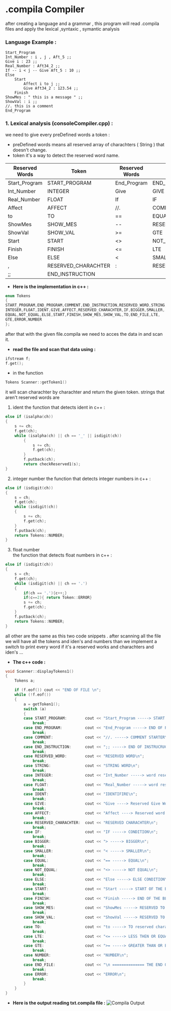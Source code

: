 # .compila Compiler


after creating a language and a grammar ,
this program will read .compila files and apply the lexical ,syntaxic , symantic analysis 

### **Language Example :**

```
Start_Program
Int_Number : i , j , Aft_5 ;;
Give i : 23 ;;
Real_Number : Aft34_2 ;;
If -- i < j -- Give Aft_5 : 10 ;;
Else
    Start
        Affect i to j ;;
        Give Aft34_2 : 123.54 ;;
    Finish
ShowMes : " this is a message " ;;
ShowVal : i ;;
//. this is a comment
End_Program 
```         

### 1. Lexical analysis (consoleCompiler.cpp) :
we need to give every preDefined words a token :
- preDefined words means all reserved array of charachters ( String ) that doesn't change.
- token it's a way to detect the reserved word name.  

Reserved Words   | Token              |Reserved Words   | Token
-----------------|--------------------|-----------------|--------------------|
Start_Program    | START_PROGRAM      |End_Program      | END_PROGRAM        |
Int_Number       | INTEGER            |Give             | GIVE               |
Real_Number      | FLOAT              | If              | IF                 |
Affect           | AFFECT             |//.              | COMMENT            |
to               | TO                 |==               | EQUAL              |
ShowMes          | SHOW_MES           |--               | RESERVED_CHARACHTER|
ShowVal          | SHOW_VAL           |>=               | GTE                |
Start            | START              |<>               | NOT_EQUAL          |
Finish           | FINISH             |<=               | LTE                |
Else             | ELSE               |<                | SMALLER            |
,                | RESERVED_CHARACHTER|:                | RESERVED_CHARACHTER|
;;               | END_INSTRUCTION    |

- **Here is the implementation in c++ :** 
```c++
enum Tokens
{
START_PROGRAM,END_PROGRAM,COMMENT,END_INSTRUCTION,RESERVED_WORD,STRING,
INTEGER,FLOAT,IDENT,GIVE,AFFECT,RESERVED_CHARACHTER,IF,BIGGER,SMALLER,
EQUAL,NOT_EQUAL,ELSE,START,FINISH,SHOW_MES,SHOW_VAL,TO,END_FILE,LTE,
GTE,ERROR,NUMBER
};
```
after that with the given file.compila we need to acces the  data in and scan it.
- **read the file and scan that data using :**
```c++
ifstream f;
f.get();
```
- in the function
```c++ 
Tokens Scanner::getToken1()
``` 
it will scan charachter by charachter and return the given token. 
strings that aren't reserved words are 
1. ident
the function that detects ident in c++ :
```c++
else if (isalpha(ch))
{
	s += ch;
	f.get(ch);
	while (isalpha(ch) || ch == '_' || isdigit(ch))
		{
			s += ch;
			f.get(ch);
		}
		f.putback(ch);
		return checkReserved1(s);
}
``` 
2. integer number
the function that detects integer numbers in c++ :
```c++
else if (isdigit(ch))
{
	s = ch;
	f.get(ch);
	while (isdigit(ch))
	{
		s += ch;
		f.get(ch);
	}
	f.putback(ch);
	return Tokens::NUMBER;
}
```  
3. float number  
the function that detects float numbers in c++ :
```c++
else if (isdigit(ch))
{
	s = ch;
	f.get(ch);
	while (isdigit(ch) || ch == '.')
	{
        if(ch == '.'){c++;}
        if(c==2){ return Token::ERROR}
		s += ch;
		f.get(ch);
	}
	f.putback(ch);
	return Tokens::NUMBER;
}
```
all other are the same as this two code snippets .
after scanning all the file we will have all the tokens and iden's and numbers than we implement a switch to print every word if it's a reserved works and charachters and iden's ...
- **The c++ code :** 
```c++
void Scanner::displayTokens1()
{
	Tokens a;

	if (f.eof()) cout << "END OF FILE \n";
	while (!f.eof())
	{
		a = getToken1();
		switch (a)
		{
		case START_PROGRAM:        cout << "Start_Program -----> START OF THE PROGRAM\n";
			break;
		case END_PROGRAM:          cout << "End_Program -----> END OF PROGRAM\n";
			break;
		case COMMENT:              cout << "//. -----> COMMENT STARTER\n";
			break;
		case END_INSTRUCTION:      cout << ";; -----> END OF INSTRUCRUCTION \n";
			break;
		case RESERVED_WORD:        cout << "RESERVED WORD\n";
			break;
		case STRING:               cout << "STRING WORD\n";
			break;
		case INTEGER:              cout << "Int_Number -----> word reserved charachter\n";
			break;
		case FLOAT:                cout << "Real_Number -----> word reserved charachter\n";
			break;
		case IDENT:                cout << "IDENTIFIRE\n";
			break;
		case GIVE:                 cout << "Give ----> Reserved Give Word \n";
			break;
		case AFFECT:               cout << "Affect ----> Reserved word for affectation\n";
			break;
		case RESERVED_CHARACHTER:  cout << "RESERVED CHARACHTER\n";
			break;
		case IF:                   cout << "IF -----> CONDITION\n";
			break;
		case BIGGER:               cout << "> -----> BIGGER\n";
			break;
		case SMALLER:              cout << "< -----> SMALLER\n";
			break;
		case EQUAL:                cout << "== -----> EQUAL\n";
			break;
		case NOT_EQUAL:            cout << "<> -----> NOT EQUAL\n";
			break;
		case ELSE:                 cout << "Else -----> ELSE CONDITION\n";
			break;
		case START:                cout << "Start -----> START OF THE BLOCK\n";
			break;
		case FINISH:               cout << "Finish -----> END OF THE BLOCK\n";
			break;
		case SHOW_MES:             cout << "ShowMes -----> RESERVED TO SHOW MESSAGES\n";
			break;
		case SHOW_VAL:             cout << "ShowVal -----> RESERVED TO SHOW VARIABLES VALUES\n";
			break;
		case TO:                   cout << "to -----> TO reserved charachter\n";
			break;
		case LTE:                  cout << "<= -----> LESS THEN OR EQUAL reserved charachter\n";
			break;
		case GTE:                  cout << ">= -----> GREATER THAN OR EQUAL reserved charachter\n";  
			break;
		case NUMBER:               cout << "NUMBER\n";
			break;
		case END_FILE:             cout << "\n ============== THE END OF THE FILE ======================\n";
			break;
		case ERROR:                cout << "ERROR\n";
			break;
		}
	}
}
```
- **Here is the output reading txt.compila file :**
![Compila Output](compilaOutput.PNG)

